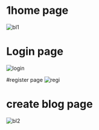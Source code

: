 
# 1home page
![bl1](https://user-images.githubusercontent.com/73046889/227756584-8a9da904-565a-4621-85ca-e554501a37a4.png)


# Login page
![login](https://user-images.githubusercontent.com/73046889/227756609-db13b0e0-78d5-4f19-a173-a08a5863b05d.png)

#register page
![regi](https://user-images.githubusercontent.com/73046889/229266802-a03f5452-5f71-4244-bd71-3cba9d8d256a.png)


# create blog page
![bl2](https://user-images.githubusercontent.com/73046889/229266775-c6212d1c-8d09-4040-8621-bbbe9f708c12.png)

